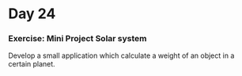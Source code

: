 # Day 24
### Exercise: Mini Project Solar system

Develop a small application which calculate a weight of an object in a certain planet.
